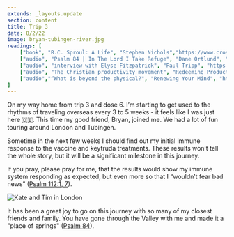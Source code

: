 ```yaml
---
extends: _layouts.update
section: content
title: Trip 3
date: 8/2/22
image: bryan-tubingen-river.jpg
readings: [
    ["book", "R.C. Sproul: A Life", "Stephen Nichols","https://www.crossway.org/books/r-c-sproul-hcj/"],
    ["audio", "Psalm 84 | In The Lord I Take Refuge", "Dane Ortlund", "https://podcasts.apple.com/us/podcast/in-the-lord-i-take-refuge-daily-devotions-through/id1583833503?i=1000546477520"],
    ["audio", "interview with Elyse Fitzpatrick", "Paul Tripp", "https://podcasts.apple.com/us/podcast/the-connecting-podcast/id1588398155?i=1000569246418"],
    ["audio", "The Christian productivity movement", "Redeeming Productivity", "https://podcasts.apple.com/us/podcast/redeeming-productivity/id1476403107?i=1000574654789"],
    ["audio","“What is beyond the physical?", "Renewing Your Mind", "https://podcasts.apple.com/us/podcast/renewing-your-mind-with-r-c-sproul/id110916650?i=1000574729706"]
]
---
```


On my way home from trip 3 and dose 6. I’m starting to get used to the rhythms of traveling overseas every 3 to 5 weeks - it feels like I was just here 🇩🇪.  This time my good friend, Bryan, joined me. We had a lot of fun touring around London and Tubingen.

Sometime in the next few weeks I should find out my initial immune response to the vaccine and keytruda treatments. These results won’t tell the whole story, but it will be a significant milestone in this journey. 

If you pray, please pray for me, that the results would show my immune system responding as expected, but even more so that I “wouldn’t fear bad news” (<a  class="text-yellow-500 hover:underline underline-offset-4" href="https://www.esv.org/Psalm+112:1;Psalm+112:7/">Psalm 112:1, 7</a>). 

<img alt="Kate and Tim in London" src="/assets/images/bryan-big-ben.jpg" />

It has been a great joy to go on this journey with so many of my closest friends and family. You have gone through the Valley with me and made it a "place of springs" (<a class="text-yellow-500 hover:underline underline-offset-4" href="https://www.esv.org/Psalm+84/">Psalm 84</a>).

